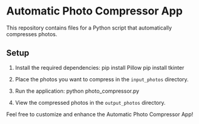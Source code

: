 
# Automatic Photo Compressor App

This repository contains files for a Python script that automatically compresses photos.

## Setup

1. Install the required dependencies:
pip install Pillow
pip install tkinter

2. Place the photos you want to compress in the `input_photos` directory.

3. Run the application:
python photo_compressor.py

4. View the compressed photos in the `output_photos` directory.

Feel free to customize and enhance the Automatic Photo Compressor App!
